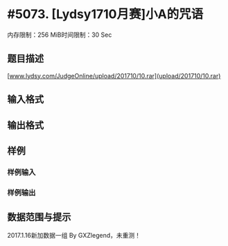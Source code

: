 # #5073. [Lydsy1710月赛]小A的咒语

内存限制：256 MiB时间限制：30 Sec

## 题目描述

[www.lydsy.com/JudgeOnline/upload/201710/10.rar](upload/201710/10.rar) 

## 输入格式

## 输出格式

## 样例

### 样例输入

### 样例输出

## 数据范围与提示

 2017.1.16新加数据一组 By GXZlegend，未重测！
